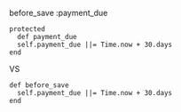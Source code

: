 before_save :payment_due

    protected
      def payment_due
      self.payment_due ||= Time.now + 30.days
    end

VS

    def before_save
      self.payment_due ||= Time.now + 30.days
    end